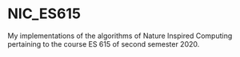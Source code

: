 # NIC_ES615
My implementations of the algorithms of Nature Inspired Computing pertaining to the course ES 615 of  second semester 2020.
